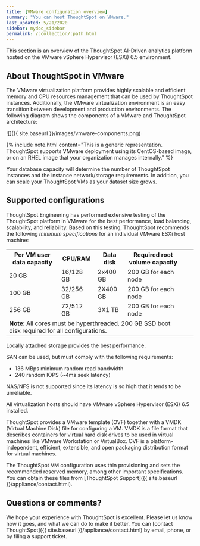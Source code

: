 ```yaml
---
title: [VMware configuration overview]
summary: "You can host ThoughtSpot on VMware."
last_updated: 5/21/2020
sidebar: mydoc_sidebar
permalink: /:collection/:path.html
---
```

This section is an overview of the ThoughtSpot AI-Driven analytics platform hosted on the VMware vSphere Hypervisor (ESXi) 6.5 environment.

## About ThoughtSpot in VMware

The VMware virtualization platform provides highly scalable and efficient memory
and CPU resources management that can be used by ThoughtSpot instances.
Additionally, the VMware virtualization environment is an easy transition
between development and production environments. The following diagram shows
the components of a VMware and ThoughtSpot architecture:

![]({{ site.baseurl }}/images/vmware-components.png)

{% include note.html content="This is a generic representation. ThoughtSpot supports VMware deployment using its CentOS-based image, or on an RHEL image that your organization manages internally." %}

Your database capacity will determine the number of ThoughtSpot instances and
the instance network/storage requirements. In addition, you can scale your
ThoughtSpot VMs as your dataset size grows.

## Supported configurations

ThoughtSpot Engineering has performed extensive testing of the ThoughtSpot
platform in VMware for the best performance, load balancing, scalability,
and reliability. Based on this testing, ThoughtSpot recommends the following
_minimum specifications_ for an individual VMware ESXi host machine:

<table width="100%" border="0">
	  <tbody>
	    <tr>
	      <th scope="col">Per VM user data capacity</th>
	      <th scope="col">CPU/RAM</th>
	      <th scope="col">Data disk</th>
				<th scope="col">Required root volume capacity</th>
        </tr>
	    <tr>
	      <td>20 GB</td>
	      <td>16/128 GB</td>
	      <td>2x400 GB</td>
				<td>200 GB for each node</td>
        </tr>
	    <tr>
	      <td>100 GB</td>
	      <td>32/256 GB</td>
	      <td>2X400 GB</td>
				<td>200 GB for each node</td>
        </tr>
	    <tr>
	      <td>256 GB</td>
	      <td>72/512 GB</td>
	      <td>3X1 TB</td>
				<td>200 GB for each node</td>
        </tr>
		<tr>
	      <td colspan="4"><b>Note:</b> All cores must be hyperthreaded. 200 GB SSD boot disk required for all configurations.</td>
	      <td></td>
	      <td></td>
        </tr>
  </tbody>
</table>


Locally attached storage provides the best performance.

SAN can be used, but must comply with the following requirements:
* 136 MBps minimum random read bandwidth
* 240 random IOPS (~4ms seek latency)

NAS/NFS is not supported since its latency is so high that it tends to be unreliable.

All virtualization hosts should have VMware vSphere Hypervisor (ESXi) 6.5 installed.

ThoughtSpot provides a VMware template (OVF) together with a VMDK (Virtual
Machine Disk) file for configuring a VM. VMDK is a file format that describes
containers for virtual hard disk drives to be used in virtual machines like
VMware Workstation or VirtualBox. OVF is a platform-independent, efficient,
extensible, and open packaging distribution format for virtual machines.

The ThoughtSpot VM configuration uses thin provisioning and sets the recommended
reserved memory, among other important specifications. You can obtain these
files from [ThoughtSpot Support]({{ site.baseurl }}/appliance/contact.html).

## Questions or comments?

We hope your experience with ThoughtSpot is excellent. Please let us know how it
goes, and what we can do to make it better. You can [contact ThoughtSpot]({{
site.baseurl }}/appliance/contact.html) by email, phone, or by filing a support ticket.
